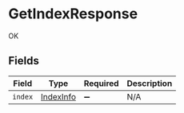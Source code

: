 # GetIndexResponse

OK


## Fields

| Field                                         | Type                                          | Required                                      | Description                                   |
| --------------------------------------------- | --------------------------------------------- | --------------------------------------------- | --------------------------------------------- |
| `index`                                       | [IndexInfo](../../models/shared/indexinfo.md) | :heavy_minus_sign:                            | N/A                                           |